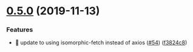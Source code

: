 # [0.5.0](https://github.com/egendata/messaging/compare/v0.4.2...v0.5.0) (2019-11-13)


### Features

* 🎸 update to using isomorphic-fetch instead of axios ([#54](https://github.com/egendata/messaging/issues/54)) ([f3824c8](https://github.com/egendata/messaging/commit/f3824c82e3b07455fedb87ef947c53a439335327))
